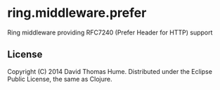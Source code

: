 # ring.middleware.prefer

Ring middleware providing RFC7240 (Prefer Header for HTTP) support

## License

Copyright (C) 2014 David Thomas Hume.
Distributed under the Eclipse Public License, the same as Clojure.